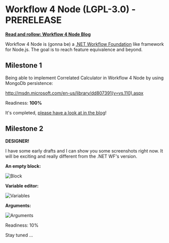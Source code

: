 Workflow 4 Node (LGPL-3.0) - PRERELEASE
=======================================

**[Read and rollow: Workflow 4 Node Blog](http://workflow4node.wordpress.com/)**

Workflow 4 Node is (gonna be) a [.NET Workflow Foundation](http://msdn.microsoft.com/en-us/library/ee342461.aspx) like framework for Node.js. The goal is to reach feature equivalence and beyond.

## Milestone 1

Being able to implement Correlated Calculator in Workflow 4 Node by using MongoDb persistence:

http://msdn.microsoft.com/en-us/library/dd807391(v=vs.110).aspx

Readiness: **100%**

It's completed, [please have a look at in the blog](http://workflow4node.wordpress.com/2014/08/16/workflow-foundation-for-node-js-milestorne-1-correlated-calculator-w-mongodb-persistence/)!

## Milestone 2

**DESIGNER!**

I have some early drafts and I can show you some screenshots right now. It will be exciting and really different from the .NET WF's version.  

**An empty block:**

![Block](https://raw.githubusercontent.com/unbornchikken/workflow-4-node-design/master/screenshots/01/wfd1.png)

**Variable editor:**

![Variables](https://raw.githubusercontent.com/unbornchikken/workflow-4-node-design/master/screenshots/01/wfd2.png)

**Arguments:**

![Arguments](https://raw.githubusercontent.com/unbornchikken/workflow-4-node-design/master/screenshots/01/wfd3.png)

Readiness: 10%

Stay tuned ...
